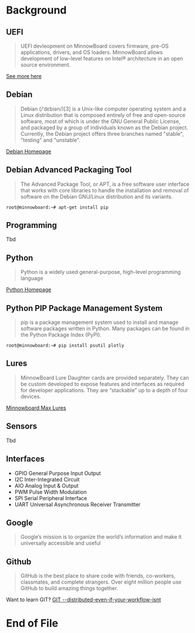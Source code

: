 # Background

## UEFI

> UEFI devleopment on MinnowBoard covers firmware, pre-OS applications, drivers, and OS loaders.
> MinnowBoard allows development of low-level features on Intel® architecture in an open source
> environment.

[See more here](hhttp://firmware.intel.com/projects/minnowboard-uefi-firmware#sthash.ft4dWMzM.dpuf)

## Debian

> Debian (/ˈdɛbiən/)[3] is a Unix-like computer operating system and a Linux
> distribution that is composed entirely of free and open-source software,
> most of which is under the GNU General Public License, and packaged by a
> group of individuals known as the Debian project. Currently, the Debian
> project offers three branches named "stable", "testing" and "unstable".

[Debian Homepage](https://www.debian.org/)

## Debian Advanced Packaging Tool

> The Advanced Package Tool, or APT, is a free software user interface that
> works with core libraries to handle the installation and removal of software
> on the Debian GNU/Linux distribution and its variants.

    root@minnowboard:~# apt-get install pip

## Programming

Tbd

## Python

> Python is a widely used general-purpose, high-level programming language

[Python Homepage](https://www.python.org/)

## Python PIP Package Management System

> pip is a package management system used to install and manage software
> packages written in Python. Many packages can be found in the Python Package
> Index (PyPI).

    root@minnowboard:~# pip install psutil plotly

## Lures

> MinnowBoard Lure Daughter cards are provided separately.
> They can be custom developed to expose features and interfaces as
> required for developer applications. They are “stackable” up to
> a depth of four devices.

[Minnowboard Max Lures](http://elinux.org/Minnowboard:MaxLures)

## Sensors

Tbd

## Interfaces

* GPIO General Purpose Input Output
* I2C Inter-Integrated Circuit
* AIO Analog Input & Output
* PWM Pulse Width Modulation
* SPI Serial Peripheral Interface
* UART Universal Asynchronous Receiver Transmitter

## Google

> Google’s mission is to organize the world’s information and make it universally accessible and useful

## Github

> GitHub is the best place to share code with friends, co-workers, classmates, and complete strangers. Over eight million people use GitHub to build amazing things together.

Want to learn GIT? [GIT --distributed-even-if-your-workflow-isnt](https://git-scm.com/book/en/v2/Getting-Started-About-Version-Control)

# End of File
